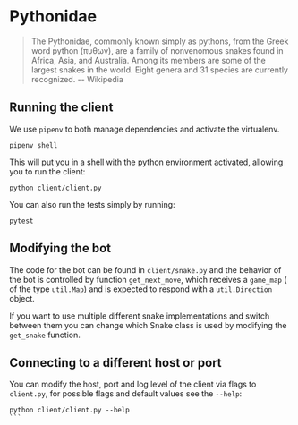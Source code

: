# Pythonidae
> The Pythonidae, commonly known simply as pythons, from the Greek word python
> (πυθων), are a family of nonvenomous snakes found in Africa, Asia, and
> Australia. Among its members are some of the largest snakes in the world.
> Eight genera and 31 species are currently recognized.
> -- Wikipedia


## Running the client
We use `pipenv` to both manage dependencies and activate the virtualenv.
```
pipenv shell
```

This will put you in a shell with the python environment activated, allowing you
to run the client:
```
python client/client.py
```

You can also run the tests simply by running:
```
pytest
```

## Modifying the bot
The code for the bot can be found in `client/snake.py` and the behavior of the
bot is controlled by function `get_next_move`, which receives a `game_map` (
of the type `util.Map`) and is expected to respond with a `util.Direction`
object.

If you want to use multiple different snake implementations and switch between
them you can change which Snake class is used by modifying the `get_snake`
function.

## Connecting to a different host or port
You can modify the host, port and log level of the client via flags to
`client.py`, for possible flags and default values see the `--help`:
````
python client/client.py --help
```
